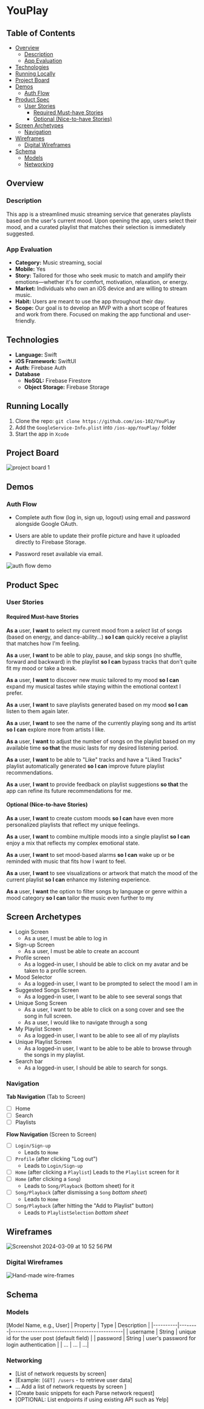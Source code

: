 # YouPlay <!-- omit from toc -->

## Table of Contents <!-- omit from toc -->

- [Overview](#overview)
  - [Description](#description)
  - [App Evaluation](#app-evaluation)
- [Technologies](#technologies)
- [Running Locally](#running-locally)
- [Project Board](#project-board)
- [Demos](#demos)
  - [Auth Flow](#auth-flow)
- [Product Spec](#product-spec)
  - [User Stories](#user-stories)
    - [Required Must-have Stories](#required-must-have-stories)
    - [Optional (Nice-to-have Stories)](#optional-nice-to-have-stories)
- [Screen Archetypes](#screen-archetypes)
  - [Navigation](#navigation)
- [Wireframes](#wireframes)
  - [Digital Wireframes](#digital-wireframes)
- [Schema](#schema)
  - [Models](#models)
  - [Networking](#networking)

## Overview

### Description

This app is a streamlined music streaming service that generates playlists based on the user's current mood.
Upon opening the app, users select their mood, and a curated playlist that matches their selection is immediately suggested.

### App Evaluation

- **Category:** Music streaming, social
- **Mobile:** Yes
- **Story:** Tailored for those who seek music to match and amplify their emotions—whether it's for comfort, motivation, relaxation, or energy.
- **Market:** Individuals who own an iOS device and are willing to stream music.
- **Habit:** Users are meant to use the app throughout their day.
- **Scope:** Our goal is to develop an MVP with a short scope of features and work from there. Focused on making the app functional and user-friendly.

## Technologies

- **Language:** Swift
- **iOS Framework:** SwiftUI
- **Auth:** Firebase Auth
- **Database**
  - **NoSQL:** Firebase Firestore
  - **Object Storage:** Firebase Storage

## Running Locally

1. Clone the repo: `git clone https://github.com/ios-102/YouPlay`
2. Add the `GoogleService-Info.plist` into `/ios-app/YouPlay/` folder
3. Start the app in `Xcode`

## Project Board

![project board 1](./assets//screenshots/project-board-1.png)

## Demos

### Auth Flow

- Complete auth flow (log in, sign up, logout) using email and password alongside Google OAuth.

- Users are able to update their profile picture and have it uploaded directly to Firebase Storage.

- Password reset available via email.

![auth flow demo](./assets/demos/demo-auth-flow.gif)

## Product Spec

### User Stories

#### Required Must-have Stories

**As a** user,
**I want** to select my current mood from a _select_ list of songs (based on energy, and dance-ability...)
**so I can** quickly receive a playlist that matches how I'm feeling.

**As a** user,
**I want** to be able to play, pause, and skip songs (no shuffle, forward and backward) in the playlist
**so I can** bypass tracks that don't quite fit my mood or take a break.

**As a** user,
**I want** to discover new music tailored to my mood
**so I can** expand my musical tastes while staying within the emotional context I prefer.

**As a** user,
**I want** to save playlists generated based on my mood
**so I can** listen to them again later.

**As a** user,
**I want** to see the name of the currently playing song and its artist
**so I can** explore more from artists I like.

**As a** user,
**I want** to adjust the number of songs on the playlist based on my available time
**so that** the music lasts for my desired listening period.

**As a** user,
**I want** to be able to "Like" tracks and have a "Liked Tracks" playlist automatically generated
**so I can** improve future playlist recommendations.

**As a** user,
**I want** to provide feedback on playlist suggestions
**so that** the app can refine its future recommendations for me.

#### Optional (Nice-to-have Stories)

**As a** user,
**I want** to create custom moods
**so I can** have even more personalized playlists that reflect my unique feelings.

**As a** user,
**I want** to combine multiple moods into a single playlist
**so I can** enjoy a mix that reflects my complex emotional state.

**As a** user,
**I want** to set mood-based alarms
**so I can** wake up or be reminded with music that fits how I want to feel.

**As a** user,
**I want** to see visualizations or artwork that match the mood of the current playlist **so I can**
enhance my listening experience.

**As a** user,
**I want** the option to filter songs by language or genre within a mood category
**so I can** tailor the music even further to my

## Screen Archetypes

- Login Screen
  - As a user, I must be able to log in
- Sign-up Screen
  - As a user, I must be able to create an account
- Profile screen
  - As a logged-in user, I should be able to click on my avatar and be taken to a profile screen.
- Mood Selector
  - As a logged-in user, I want to be prompted to select the mood I am in
- Suggested Songs Screen
  - As a logged-in user, I want to be able to see several songs that
- Unique Song Screen
  - As a user, I want to be able to click on a song cover and see the song in full screen.
  - As a user, I would like to navigate through a song
- My Playlist Screen
  - As a logged-in user, I want to be able to see all of my playlists
- Unique Playlist Screen
  - As a logged-in user, I want to be able to be able to browse through the songs in my playlist.
- Search bar
  - As a logged-in user, I should be able to search for songs.

### Navigation

**Tab Navigation** (Tab to Screen)

- [ ] Home
- [ ] Search
- [ ] Playlists

**Flow Navigation** (Screen to Screen)

- [ ] `Login/Sign-up`
  - Leads to `Home`
- [ ] `Profile` (after clicking "Log out")
  - Leads to `Login/Sign-up`
- [ ] `Home` (after clicking a `Playlist`)
      Leads to the `Playlist` screen for it
- [ ] `Home` (after clicking a `Song`)
  - Leads to `Song/Playback` (bottom sheet) for it
- [ ] `Song/Playback` (after dismissing a `Song` _bottom sheet_)
  - Leads to `Home`
- [ ] `Song/Playback` (after hitting the "Add to Playlist" button)
  - Leads to `PlaylistSelection` _bottom sheet_

## Wireframes

![Screenshot 2024-03-09 at 10 52 56 PM](https://github.com/ios-102/YouPlay/assets/83348928/a315059b-b9ea-4975-bfd9-54f8e22d0653)

### Digital Wireframes

![Hand-made wire-frames](https://github.com/ios-102/YouPlay/assets/45319275/29c28f40-d564-4dac-af25-9d52c891cf6f)

## Schema

### Models

[Model Name, e.g., User]
| Property | Type | Description |
|----------|--------|----------------------------------------------|
| username | String | unique id for the user post (default field) |
| password | String | user's password for login authentication |
| ... | ... | ...|

### Networking

- [List of network requests by screen]
- [Example: `[GET] /users` - to retrieve user data]
- ...
  Add a list of network requests by screen ]
- [Create basic snippets for each Parse network request]
- [OPTIONAL: List endpoints if using existing API such as Yelp]
